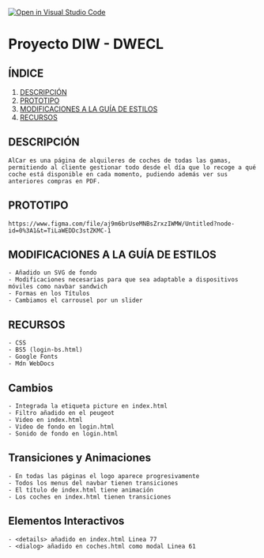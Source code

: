 [![Open in Visual Studio Code](https://classroom.github.com/assets/open-in-vscode-c66648af7eb3fe8bc4f294546bfd86ef473780cde1dea487d3c4ff354943c9ae.svg)](https://classroom.github.com/online_ide?assignment_repo_id=9712701&assignment_repo_type=AssignmentRepo)
# Proyecto DIW - DWECL

## ÍNDICE   
1. [DESCRIPCIÓN](#id1)
2. [PROTOTIPO](#id2)
3. [MODIFICACIONES A LA GUÍA DE ESTILOS](#id3)
4. [RECURSOS](#id4)

## DESCRIPCIÓN<a name="id1"></a>
    AlCar es una página de alquileres de coches de todas las gamas, permitiendo al cliente gestionar todo desde el día que lo recoge a qué coche está disponible en cada momento, pudiendo además ver sus anteriores compras en PDF.

## PROTOTIPO<a name="id2"></a>
    https://www.figma.com/file/aj9m6brUseMNBsZrxzIWMW/Untitled?node-id=0%3A1&t=TiLaWEDDc3stZKMC-1

## MODIFICACIONES A LA GUÍA DE ESTILOS<a name="id3"></a>
    - Añadido un SVG de fondo
    - Modificaciones necesarias para que sea adaptable a dispositivos móviles como navbar sandwich
    - Formas en los Títulos
    - Cambiamos el carrousel por un slider 

## RECURSOS<a name="id4"></a>

    - CSS
    - BS5 (login-bs.html)
    - Google Fonts
    - Mdn WebDocs


## Cambios

    - Integrada la etiqueta picture en index.html
    - Filtro añadido en el peugeot
    - Video en index.html
    - Video de fondo en login.html
    - Sonido de fondo en login.html

## Transiciones y Animaciones

    - En todas las páginas el logo aparece progresivamente
    - Todos los menus del navbar tienen transiciones
    - El título de index.html tiene animación
    - Los coches en index.html tienen transiciones

## Elementos Interactivos

    - <details> añadido en index.html Linea 77
    - <dialog> añadido en coches.html como modal Linea 61